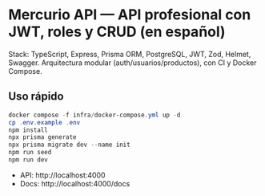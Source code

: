 # Mercurio API — API profesional con JWT, roles y CRUD (en español)

Stack: TypeScript, Express, Prisma ORM, PostgreSQL, JWT, Zod, Helmet, Swagger.
Arquitectura modular (auth/usuarios/productos), con CI y Docker Compose.

## Uso rápido
```powershell
docker compose -f infra/docker-compose.yml up -d
cp .env.example .env
npm install
npx prisma generate
npx prisma migrate dev --name init
npm run seed
npm run dev
```
- API: http://localhost:4000
- Docs: http://localhost:4000/docs
